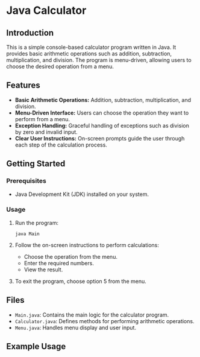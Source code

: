 # Java Calculator

## Introduction

This is a simple console-based calculator program written in Java. It provides basic arithmetic operations such as addition, subtraction, multiplication, and division. The program is menu-driven, allowing users to choose the desired operation from a menu.

## Features

- **Basic Arithmetic Operations:** Addition, subtraction, multiplication, and division.
- **Menu-Driven Interface:** Users can choose the operation they want to perform from a menu.
- **Exception Handling:** Graceful handling of exceptions such as division by zero and invalid input.
- **Clear User Instructions:** On-screen prompts guide the user through each step of the calculation process.

## Getting Started

### Prerequisites

- Java Development Kit (JDK) installed on your system.


### Usage

1. Run the program:

    ```
    java Main
    ```

2. Follow the on-screen instructions to perform calculations:
    - Choose the operation from the menu.
    - Enter the required numbers.
    - View the result.

3. To exit the program, choose option 5 from the menu.

## Files

- `Main.java`: Contains the main logic for the calculator program.
- `Calculator.java`: Defines methods for performing arithmetic operations.
- `Menu.java`: Handles menu display and user input.
  
## Example Usage

